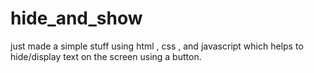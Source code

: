 # hide_and_show

just made a simple stuff using html , css , and javascript which helps to hide/display text on the screen using  a button.

